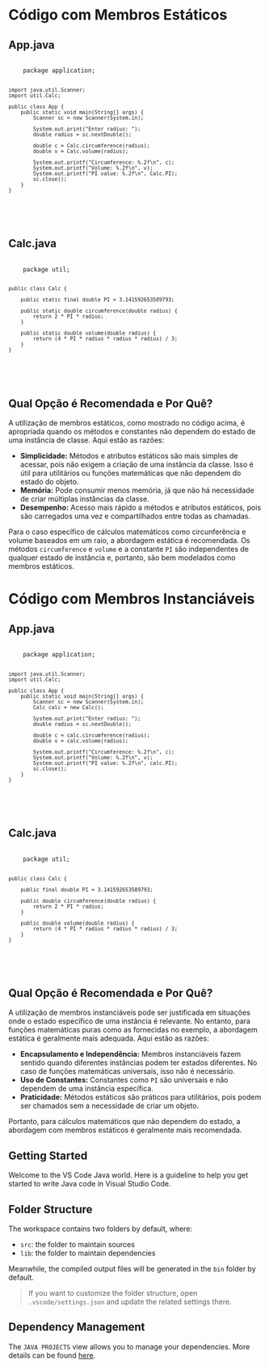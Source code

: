 <!DOCTYPE html>
<html>

<body>
    <h1>Código com Membros Estáticos</h1>

<h2>App.java</h2>
<pre>
<code>
    package application;

    import java.util.Scanner;
    import util.Calc;

    public class App {
        public static void main(String[] args) {
            Scanner sc = new Scanner(System.in);

            System.out.print("Enter radius: ");
            double radius = sc.nextDouble();

            double c = Calc.circumference(radius);
            double v = Calc.volume(radius);

            System.out.printf("Circumference: %.2f\n", c);
            System.out.printf("Volume: %.2f\n", v);
            System.out.printf("PI value: %.2f\n", Calc.PI);
            sc.close();
        }
    }
</code>
    </pre>

<h2>Calc.java</h2>
<pre>
<code>
    package util;

    public class Calc {

        public static final double PI = 3.141592653589793;

        public static double circumference(double radius) {
            return 2 * PI * radius;
        }

        public static double volume(double radius) {
            return (4 * PI * radius * radius * radius) / 3;
        }
    }
</code>
    </pre>

<h2>Qual Opção é Recomendada e Por Quê?</h2>
<p>A utilização de membros estáticos, como mostrado no código acima, é apropriada quando os métodos e constantes não dependem do estado de uma instância de classe. Aqui estão as razões:</p>
<ul>
    <li><b>Simplicidade:</b> Métodos e atributos estáticos são mais simples de acessar, pois não exigem a criação de uma instância da classe. Isso é útil para utilitários ou funções matemáticas que não dependem do estado do objeto.</li>
    <li><b>Memória:</b> Pode consumir menos memória, já que não há necessidade de criar múltiplas instâncias da classe.</li>
    <li><b>Desempenho:</b> Acesso mais rápido a métodos e atributos estáticos, pois são carregados uma vez e compartilhados entre todas as chamadas.</li>
</ul>
<p>Para o caso específico de cálculos matemáticos como circunferência e volume baseados em um raio, a abordagem estática é recomendada. Os métodos <code>circumference</code> e <code>volume</code> e a constante <code>PI</code> são independentes de qualquer estado de instância e, portanto, são bem modelados como membros estáticos.</p>
</body>
</html>



<!DOCTYPE html>
<html>

<body>
    <h1>Código com Membros Instanciáveis</h1>

<h2>App.java</h2>
<pre>
<code>
    package application;

    import java.util.Scanner;
    import util.Calc;

    public class App {
        public static void main(String[] args) {
            Scanner sc = new Scanner(System.in);
            Calc calc = new Calc();

            System.out.print("Enter radius: ");
            double radius = sc.nextDouble();

            double c = calc.circumference(radius);
            double v = calc.volume(radius);

            System.out.printf("Circumference: %.2f\n", c);
            System.out.printf("Volume: %.2f\n", v);
            System.out.printf("PI value: %.2f\n", calc.PI);
            sc.close();
        }
    }
</code>
    </pre>

<h2>Calc.java</h2>
<pre>
<code>
    package util;

    public class Calc {

        public final double PI = 3.141592653589793;

        public double circumference(double radius) {
            return 2 * PI * radius;
        }

        public double volume(double radius) {
            return (4 * PI * radius * radius * radius) / 3;
        }
    }
</code>
    </pre>

<h2>Qual Opção é Recomendada e Por Quê?</h2>
<p>A utilização de membros instanciáveis pode ser justificada em situações onde o estado específico de uma instância é relevante. No entanto, para funções matemáticas puras como as fornecidas no exemplo, a abordagem estática é geralmente mais adequada. Aqui estão as razões:</p>
<ul>
    <li><b>Encapsulamento e Independência:</b> Membros instanciáveis fazem sentido quando diferentes instâncias podem ter estados diferentes. No caso de funções matemáticas universais, isso não é necessário.</li>
    <li><b>Uso de Constantes:</b> Constantes como <code>PI</code> são universais e não dependem de uma instância específica.</li>
    <li><b>Praticidade:</b> Métodos estáticos são práticos para utilitários, pois podem ser chamados sem a necessidade de criar um objeto.</li>
</ul>
<p>Portanto, para cálculos matemáticos que não dependem do estado, a abordagem com membros estáticos é geralmente mais recomendada.</p>
</body>
</html>



## Getting Started

Welcome to the VS Code Java world. Here is a guideline to help you get started to write Java code in Visual Studio Code.

## Folder Structure

The workspace contains two folders by default, where:

- `src`: the folder to maintain sources
- `lib`: the folder to maintain dependencies

Meanwhile, the compiled output files will be generated in the `bin` folder by default.

> If you want to customize the folder structure, open `.vscode/settings.json` and update the related settings there.

## Dependency Management

The `JAVA PROJECTS` view allows you to manage your dependencies. More details can be found [here](https://github.com/microsoft/vscode-java-dependency#manage-dependencies).

